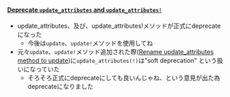 #### [Deprecate `update_attributes` and `update_attributes!`](https://github.com/rails/rails/pull/31998)

* update_attributes、及び、update_attributes!メソッドが正式にdeprecateになった
  * 今後は`update`、`update!`メソッドを使用してね
* 元々`update`、`update!`メソッド追加された際([Rename update_attributes method to update](https://github.com/rails/rails/pull/8705))に`update_attributes(!)`は"soft deprecation" という扱いになっていた
  * そろそろ正式にdeprecateにしても良いんじゃね、という意見が出た為deprecateになりました
